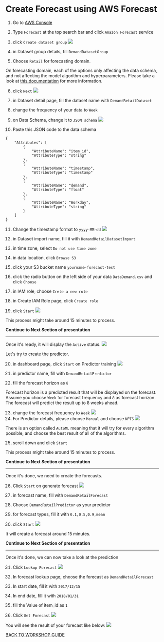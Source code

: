 # Create Forecast using AWS Forecast

1. Go to [AWS Console](https://ap-southeast-1.console.aws.amazon.com/console/home?region=ap-southeast-1)
2. Type `Forecast` at the top search bar and click `Amazon Forecast` service
3. click `Create dataset group`
    ![](../Image/Forecast/3.png)

4. in Dataset group details, fill `DemandDatasetGroup`
5. Choose `Retail` for forecasting domain.

On forecasting domain, each of the options only affecting the data schema, and not affecting the model algorithm and hyperparameters. Please take a look at [this documentation](https://docs.aws.amazon.com/forecast/latest/dg/howitworks-domains-ds-types.html) for more information.

6. click `Next`
    ![](../Image/Forecast/6.png)

7. in Dataset detail page, fill the dataset name with `DemandRetailDataset`
8. change the frequency of your data to `Week`
9. on Data Schema, change it to `JSON schema`
    ![](../Image/Forecast/9.png)

10. Paste this JSON code to the data schema

```
{
	"Attributes": [
		{
			"AttributeName": "item_id",
			"AttributeType": "string"
		},
		{
			"AttributeName": "timestamp",
			"AttributeType": "timestamp"
		},
		{
			"AttributeName": "demand",
			"AttributeType": "float"
		},
		{
			"AttributeName": "Workday",
			"AttributeType": "string"
		}
	]
}
```

11. Change the timestamp format to `yyyy-MM-dd`
    ![](../Image/Forecast/11.png)

12. in Dataset import name, fill it with `DemandRetailDatasetImport`
13. in time zone, select `Do not use time zone`
14. in data location, click `Browse S3`
15. click your S3 bucket name `yourname-forecast-test`
16. click the radio button on the left side of your data `DataDemand.csv` and click `Choose`
17. in IAM role, choose `Crete a new role`
18. in Create IAM Role page, click `Create role`
19. click `Start`
    ![](../Image/Forecast/19.png)

This process might take around 15 minutes to process.

**Continue to Next Section of presentation**
<hr />

Once it's ready, it will display the `Active` status.
    ![](../Image/Forecast/19-2.png)

Let's try to create the predictor.

20. in dashboard page, click `Start` on Predictor training
    ![](../Image/Forecast/20.png)

21. in predictor name, fill with `DemandRetailPredictor`
22. fill the forecast horizon as `8`

Forecast horizon is a predicted result that will be displayed on the forecast. Assume you choose `Week` for forecast frequency and `8` as forecast horizon. The forecast will predict the result up to 8 weeks ahead.

23. change the forecast frequency to `Week`
    ![](../Image/Forecast/23.png)
24. For Predictor details, please choose `Manual` and choose `NPTS`
    ![](../Image/Forecast/24.png)

There is an option called `AutoML` meaning that it will try for every algorithm possible, and choose the best result of all of the algorithms.

25. scroll down and click `Start`

This process might take around 15 minutes to process.

**Continue to Next Section of presentation**
<hr />

Once it's done, we need to create the forecasts.

26. Click `Start` on generate forecast
    ![](../Image/Forecast/26.png)

27. in forecast name, fill with `DemandRetailForecast`
28. Choose `DemandRetailPredictor` as your predictor
29. for forecast types, fill it with `0.1,0.5,0.9,mean`
30. click `Start`
    ![](../Image/Forecast/30.png)

It will create a forecast around 15 minutes.

**Continue to Next Section of presentation**
<hr />

Once it's done, we can now take a look at the prediction

31. Click `Lookup Forecast`
    ![](../Image/Forecast/31.png)

32. In forecast lookup page, choose the forecast as `DemandRetailForecast`
33. In start date, fill it with `2017/12/15`
34. In end date, fill it with `2018/01/31`
35. fill the Value of item_id as `1`
36. Click `Get Forecast`
    ![](../Image/Forecast/36.png)

You will see the result of your forecast like below:
    ![](../Image/Forecast/36-2.png)

[BACK TO WORKSHOP GUIDE](../README.md)